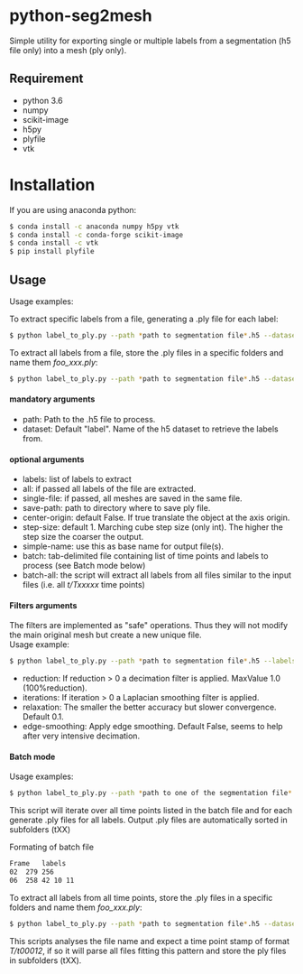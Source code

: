 # python-seg2mesh
Simple utility for exporting single or multiple labels from a segmentation (h5 file only) into a mesh (ply only).

## Requirement
- python 3.6
- numpy
- scikit-image
- h5py
- plyfile
- vtk

# Installation
If you are using anaconda python:
```bash
$ conda install -c anaconda numpy h5py vtk
$ conda install -c conda-forge scikit-image
$ conda install -c vtk
$ pip install plyfile
```


## Usage 
Usage examples:

To extract specific labels from a file, generating a .ply file  for each label:
```bash
$ python label_to_ply.py --path *path to segmentation file*.h5 --dataset *name of dataset containing labels in h5 file* --labels 10 34 101
```
To extract all labels from a file, store the .ply files in a specific folders and name them _foo_xxx.ply_:

```bash
$ python label_to_ply.py --path *path to segmentation file*.h5 --dataset *name of dataset containing labels in h5 file* --all --save-path *path to output folder* --simple-name "foo"
```

#### mandatory arguments
* path: Path to the .h5 file to process.
* dataset: Default "label". Name of the h5 dataset to retrieve the labels from.

#### optional arguments
* labels: list of labels to extract
* all: if passed all labels of the file are extracted.
* single-file: if passed, all meshes are saved in the same file.
* save-path: path to directory where to save ply file.
* center-origin: default False. If true translate the object at the axis origin.
* step-size: default 1. Marching cube step size (only int). The higher the step size the coarser the output.
* simple-name: use this as base name for output file(s).
* batch: tab-delimited file containing list of time points and labels to process (see Batch mode below)
* batch-all: the script will extract all labels from all files similar to the input files (i.e. all _t/Txxxxx_ time points)

#### Filters arguments
The filters are implemented as "safe" operations. 
Thus they will not modify the main original mesh but create a new unique file.\
Usage example:
```bash
$ python label_to_ply.py --path *path to segmentation file*.h5 --labels 10 --reduction 0.25 --iterations 100
```
* reduction: If reduction > 0 a decimation filter is applied. MaxValue 1.0 (100%reduction).
* iterations: If iteration > 0 a Laplacian smoothing filter is applied.
* relaxation: The smaller the better accuracy but slower convergence. Default 0.1.
* edge-smoothing: Apply edge smoothing. Default False, seems to help after very intensive decimation.

#### Batch mode
Usage examples:
```bash
$ python label_to_ply.py --path *path to one of the segmentation file*.h5 --dataset *name of dataset containing labels in h5 file* --batch *path to tab delimited file with list of time points and labels*
```
This script will iterate over all time points listed in the batch file and for each generate .ply files for all labels. Output .ply files are automatically sorted in subfolders (tXX)

Formating of batch file
```bash
Frame	labels
02	279 256
06	258 42 10 11
```
To extract all labels from all time points, store the .ply files in a specific folders and name them _foo_xxx.ply_:

```bash
$ python label_to_ply.py --path *path to segmentation file*.h5 --dataset *name of dataset containing labels in h5 file* --all-batch --save-path *path to output folder* --simple-name "foo"
```
This scripts analyses the file name and expect a time point stamp of format _T/t00012_, if so it will parse all files fitting this pattern and store the ply files in subfolders (tXX).